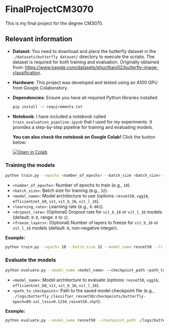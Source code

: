 # FinalProjectCM3070

This is my final project for the degree CM3070.


## Relevant information

- **Dataset**: You need to download and place the butterfly dataset in the `./datasets/butterfly dataset/` directory to execute the scripts. The dataset is required for both training and evaluation. Originally obtained from: https://www.kaggle.com/datasets/phucthaiv02/butterfly-image-classification.
- **Hardware**: This project was developed and tested using an A100 GPU from Google Colaboratory.
- **Dependencies**: Ensure you have all required Python libraries installed 

    ```bash
    pip install -r requirements.txt
    ```
- **Notebook**: I have included a notebook called `train_evaluation_pipeline.ipynb` that I used for my experiments. It provides a step-by-step pipeline for training and evaluating models.

    **You can also check the notebook on Google Colab!** 
    Click the button below:  

    [![Open in Colab](https://colab.research.google.com/assets/colab-badge.svg)](https://colab.research.google.com/drive/1CjVe-BjD535vh7c6U_W8w7DiVtBt0WXY?usp=sharing)

### Training the models

```bash
python train.py --epochs <number_of_epochs> --batch_size <batch_size> --model_name <model_name> --lr <learning_rate> [--dropout <dropout_rate>] [--freeze <freeze_layers>]
```

- `<number_of_epochs>`: Number of epochs to train (e.g., `10`).
- `<batch_size>`: Batch size for training (e.g., `32`).
- `<model_name>`: Model architecture to use (options: `resnet50`, `vgg16`, `efficientnet_b0`, `vit`, `vit_b_16`, `vit_l_16`).
- `<learning_rate>`: Learning rate (e.g., `0.001`).
- `<dropout_rate>`: (Optional) Dropout rate for `vit_b_16` or `vit_l_16` models (default: `0.0`, range: `0` to `1`).
- `<freeze_layers>`: (Optional) Number of layers to freeze for `vit_b_16` or `vit_l_16` models (default: `0`, non-negative integer).

**Example:**
```bash
python train.py --epochs 10 --batch_size 32 --model_name resnet50 --lr 0.001
```

### Evaluate the models

```bash
python evaluate.py --model_name <model_name> --checkpoint_path <path_to_checkpoint>
```

- `<model_name>`: Model architecture to evaluate (options: `resnet50`, `vgg16`, `efficientnet_b0`, `vit`, `vit_b_16`, `vit_l_16`).
- `<path_to_checkpoint>`: Path to the saved model checkpoint file (e.g., `./logs/butterfly_classifier_resnet50/checkpoints/butterfly-epoch=09-val_loss=0.1234_resnet50.ckpt`).

**Example:**
```bash
python evaluate.py --model_name resnet50 --checkpoint_path ./logs/butterfly_classifier_resnet50/checkpoints/butterfly-epoch=09-val_loss=0.1234_resnet50.ckpt
```
